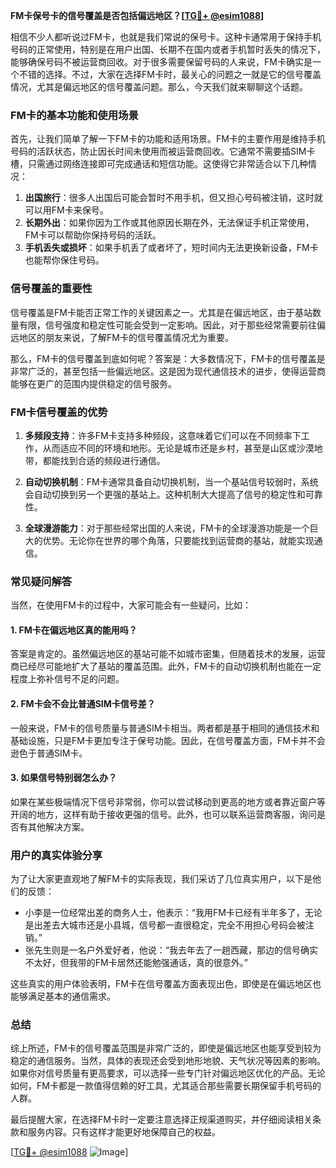 **FM卡保号卡的信号覆盖是否包括偏远地区？[[TG💪+ @esim1088](https://t.me/s/esim1088)]**

相信不少人都听说过FM卡，也就是我们常说的保号卡。这种卡通常用于保持手机号码的正常使用，特别是在用户出国、长期不在国内或者手机暂时丢失的情况下，能够确保号码不被运营商回收。对于很多需要保留号码的人来说，FM卡确实是一个不错的选择。不过，大家在选择FM卡时，最关心的问题之一就是它的信号覆盖情况，尤其是偏远地区的信号覆盖问题。那么，今天我们就来聊聊这个话题。

### FM卡的基本功能和使用场景

首先，让我们简单了解一下FM卡的功能和适用场景。FM卡的主要作用是维持手机号码的活跃状态，防止因长时间未使用而被运营商回收。它通常不需要插SIM卡槽，只需通过网络连接即可完成通话和短信功能。这使得它非常适合以下几种情况：

1. **出国旅行**：很多人出国后可能会暂时不用手机，但又担心号码被注销，这时就可以用FM卡来保号。
2. **长期外出**：如果你因为工作或其他原因长期在外，无法保证手机正常使用，FM卡可以帮助你保持号码的活跃。
3. **手机丢失或损坏**：如果手机丢了或者坏了，短时间内无法更换新设备，FM卡也能帮你保住号码。

### 信号覆盖的重要性

信号覆盖是FM卡能否正常工作的关键因素之一。尤其是在偏远地区，由于基站数量有限，信号强度和稳定性可能会受到一定影响。因此，对于那些经常需要前往偏远地区的朋友来说，了解FM卡的信号覆盖情况尤为重要。

那么，FM卡的信号覆盖到底如何呢？答案是：大多数情况下，FM卡的信号覆盖是非常广泛的，甚至包括一些偏远地区。这是因为现代通信技术的进步，使得运营商能够在更广的范围内提供稳定的信号服务。

### FM卡信号覆盖的优势

1. **多频段支持**：许多FM卡支持多种频段，这意味着它们可以在不同频率下工作，从而适应不同的环境和地形。无论是城市还是乡村，甚至是山区或沙漠地带，都能找到合适的频段进行通信。

2. **自动切换机制**：FM卡通常具备自动切换机制，当一个基站信号较弱时，系统会自动切换到另一个更强的基站上。这种机制大大提高了信号的稳定性和可靠性。

3. **全球漫游能力**：对于那些经常出国的人来说，FM卡的全球漫游功能是一个巨大的优势。无论你在世界的哪个角落，只要能找到运营商的基站，就能实现通信。

### 常见疑问解答

当然，在使用FM卡的过程中，大家可能会有一些疑问，比如：

#### 1. FM卡在偏远地区真的能用吗？

答案是肯定的。虽然偏远地区的基站可能不如城市密集，但随着技术的发展，运营商已经尽可能地扩大了基站的覆盖范围。此外，FM卡的自动切换机制也能在一定程度上弥补信号不足的问题。

#### 2. FM卡会不会比普通SIM卡信号差？

一般来说，FM卡的信号质量与普通SIM卡相当。两者都是基于相同的通信技术和基础设施，只是FM卡更加专注于保号功能。因此，在信号覆盖方面，FM卡并不会逊色于普通SIM卡。

#### 3. 如果信号特别弱怎么办？

如果在某些极端情况下信号非常弱，你可以尝试移动到更高的地方或者靠近窗户等开阔的地方，这样有助于接收更强的信号。此外，也可以联系运营商客服，询问是否有其他解决方案。

### 用户的真实体验分享

为了让大家更直观地了解FM卡的实际表现，我们采访了几位真实用户，以下是他们的反馈：

- 小李是一位经常出差的商务人士，他表示：“我用FM卡已经有半年多了，无论是出差去大城市还是小县城，信号都一直很稳定，完全不用担心号码会被注销。”
- 张先生则是一名户外爱好者，他说：“我去年去了一趟西藏，那边的信号确实不太好，但我带的FM卡居然还能勉强通话，真的很意外。”

这些真实的用户体验表明，FM卡在信号覆盖方面表现出色，即使是在偏远地区也能够满足基本的通信需求。

### 总结

综上所述，FM卡的信号覆盖范围是非常广泛的，即使是偏远地区也能享受到较为稳定的通信服务。当然，具体的表现还会受到地形地貌、天气状况等因素的影响。如果你对信号质量有更高要求，可以选择一些专门针对偏远地区优化的产品。无论如何，FM卡都是一款值得信赖的好工具，尤其适合那些需要长期保留手机号码的人群。

最后提醒大家，在选择FM卡时一定要注意选择正规渠道购买，并仔细阅读相关条款和服务内容。只有这样才能更好地保障自己的权益。

[[TG💪+ @esim1088](https://t.me/s/esim1088) ![Image](https://i.postimg.cc/4NQfJmqS/Snipaste-2025-05-13-00-14-12.png)]